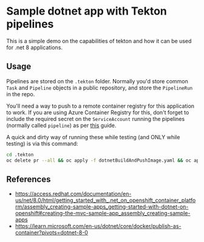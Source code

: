 # Sample dotnet app with Tekton pipelines

This is a simple demo on the capabilities of tekton and how it can be used for .net 8 applications.

## Usage

Pipelines are stored on the `.tekton` folder. Normally you'd store common `Task` and `Pipeline` objects in a public repository, and store the `PipelineRun` in the repo.

You'll need a way to push to a remote container registry for this application to work. If you are using Azure Container Registry for this, don't forget to include the required secret on the `ServiceAccount` running the pipelines (normally called `pipeline`) as per [this](https://learn.microsoft.com/en-us/azure/openshift/howto-use-acr-with-aro) guide.

A quick and dirty way of running these while testing (and ONLY while testing) is via this command:

```bash
cd .tekton
oc delete pr --all && oc apply -f dotnetBuildAndPushImage.yaml && oc apply -f simple-pipeline.yaml && oc create -f pipelinerun.yaml
```

## References

- https://access.redhat.com/documentation/en-us/net/8.0/html/getting_started_with_.net_on_openshift_container_platform/assembly_creating-sample-apps_getting-started-with-dotnet-on-openshift#creating-the-mvc-sample-app_assembly_creating-sample-apps
- https://learn.microsoft.com/en-us/dotnet/core/docker/publish-as-container?pivots=dotnet-8-0
